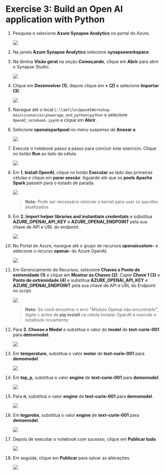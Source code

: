 # Exercise 3: Build an Open AI application with Python

1. Pesquise e selecione **Azure Synapse Analytics** no portal do Azure.

      ![](images/p2-1.png)

1. Na janela **Azure Synapse Analytics** selecione **synapseworkspace<inject key="DeploymentID" enableCopy="false"/>**.   

1. Na lâmina **Visão geral** na seção **Começando**, clique em **Abrir** para abrir o Synapse Studio.
     
     ![](../openai_batch_pipeline/images/image(9).png)
    
1. Clique em **Desenvolver (1)**, depois clique em **+ (2)** e selecione **Importar (3)**.

    ![](images/import-note-1.png)

1. Navegue até o local `C:\labfile\OpenAIWorkshop-main\scenarios\powerapp_and_python\python` e selecione `OpenAI_notebook.ipynb` e clique em **Abrir**.

1. Selecione **openaisparkpool** no menu suspenso de **Anexar a**.

    ![](images/openai-sparkpool.png)

1. Execute o notebook passo a passo para concluir este exercício. Clique no botão **Run** ao lado da célula.

     ![](images/run.png)

1. Em **1. Install OpenAI**, clique no botão **Executar** ao lado das primeiras células e clique em **parar sessão**. Aguarde até que os **pools Apache Spark** passem para o estado de parada. 

     ![](images/run-python1.png)

      > **Note**: Pode ser necessário reiniciar o kernel para usar os pacotes atualizados

1. Em **2. Import helper libraries and instantiate credentials** e substitua **AZURE_OPENAI_API_KEY** e **AZURE_OPENAI_ENDPOINT** pela sua chave de API e URL do endpoint.

     ![](images/key-endpoint.png)
   
1. No Portal do Azure, navegue até o grupo de recursos **openaicustom-<inject key="DeploymentID" enableCopy="false"/>** e selecione o recurso **openai-<inject key="DeploymentID" enableCopy="false"/>** do Azure OpenAI.

    ![](images/18-10-24(11).png)

1. Em Gerenciamento de Recursos, selecione **Chaves e Ponto de extremidade (1)** e clique em **Mostrar as Chaves (2)**. Copie **Chave 1 (3)** e **Ponto de extremidade (4)** e substitua **AZURE_OPENAI_API_KEY** e **AZURE_OPENAI_ENDPOINT** pela sua chave de API e URL do Endpoint no script.

   ![](images/18-10-24(12).png)
     
    > **Note:** Se você encontrar o erro "Módulo Openai não encontrado", digite `%` antes de **pip install** na célula Instalar OpenAI e execute o notebook novamente.

1. Para **2. Choose a Model** e substitua o valor do **model** de **text-curie-001** para **demomodel**.

    ![](images/choosemodel.png)

1. Em **temperature**, substitua o valor **motor** de **text-curie-001** para **demomodel**.

     ![](images/temp.png)

1. Em **top_p**, substitua o valor **engine** de **text-curie-001** para **demomodel**.

     ![](images/top-p.png)

1. Para **n**, substitua o valor **engine** de **text-curie-001** para **demomodel**.

     ![](images/n.png)

1. Em **logprobs**, substitua o valor **engine** de **text-curie-001** para **demomodel**.

     ![](images/logprobs.png)

1. Depois de executar o notebook com sucesso, clique em **Publicar tudo**.

     ![](images/publish.png)

1. Em seguida, clique em **Publicar** para salvar as alterações.

    ![](images/publish-1.png)

   <validation step="f943c5b3-b07a-4779-bc2f-9e13ee01378a" />
